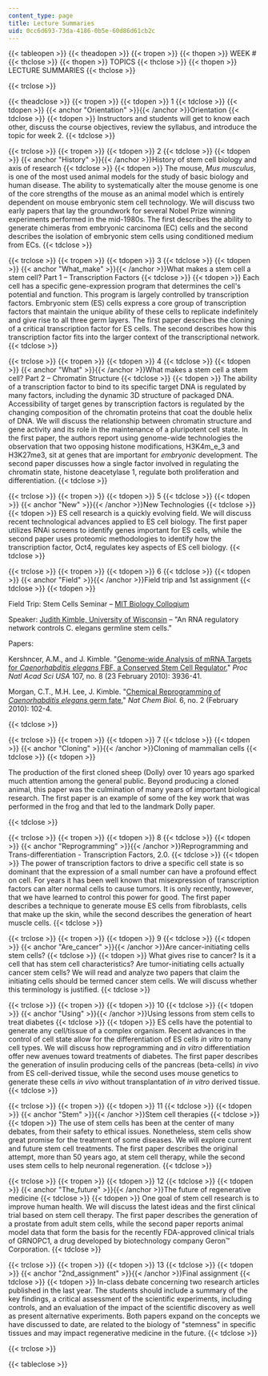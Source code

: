 ```yaml
---
content_type: page
title: Lecture Summaries
uid: 0cc6d693-73da-4186-0b5e-60d86d61cb2c
---
```


{{< tableopen >}}
{{< theadopen >}}
{{< tropen >}}
{{< thopen >}}
WEEK #
{{< thclose >}}
{{< thopen >}}
TOPICS
{{< thclose >}}
{{< thopen >}}
LECTURE SUMMARIES
{{< thclose >}}

{{< trclose >}}

{{< theadclose >}}
{{< tropen >}}
{{< tdopen >}}
1
{{< tdclose >}}
{{< tdopen >}}
{{< anchor "Orientation" >}}{{< /anchor >}}Orientation
{{< tdclose >}}
{{< tdopen >}}
Instructors and students will get to know each other, discuss the course objectives, review the syllabus, and introduce the topic for week 2.
{{< tdclose >}}

{{< trclose >}}
{{< tropen >}}
{{< tdopen >}}
2
{{< tdclose >}}
{{< tdopen >}}
{{< anchor "History" >}}{{< /anchor >}}History of stem cell biology and axis of research
{{< tdclose >}}
{{< tdopen >}}
The mouse, _Mus_ _musculus_, is one of the most used animal models for the study of basic biology and human disease. The ability to systematically alter the mouse genome is one of the core strengths of the mouse as an animal model which is entirely dependent on mouse embryonic stem cell technology. We will discuss two early papers that lay the groundwork for several Nobel Prize winning experiments performed in the mid-1980s. The first describes the ability to generate chimeras from embryonic carcinoma (EC) cells and the second describes the isolation of embryonic stem cells using conditioned medium from ECs.
{{< tdclose >}}

{{< trclose >}}
{{< tropen >}}
{{< tdopen >}}
3
{{< tdclose >}}
{{< tdopen >}}
{{< anchor "What_make" >}}{{< /anchor >}}What makes a stem cell a stem cell? Part 1 – Transcription Factors
{{< tdclose >}}
{{< tdopen >}}
Each cell has a specific gene-expression program that determines the cell's potential and function. This program is largely controlled by transcription factors. Embryonic stem (ES) cells express a core group of transcription factors that maintain the unique ability of these cells to replicate indefinitely and give rise to all three germ layers. The first paper describes the cloning of a critical transcription factor for ES cells. The second describes how this transcription factor fits into the larger context of the transcriptional network.
{{< tdclose >}}

{{< trclose >}}
{{< tropen >}}
{{< tdopen >}}
4
{{< tdclose >}}
{{< tdopen >}}
{{< anchor "What" >}}{{< /anchor >}}What makes a stem cell a stem cell? Part 2 – Chromatin Structure
{{< tdclose >}}
{{< tdopen >}}
The ability of a transcription factor to bind to its specific target DNA is regulated by many factors, including the dynamic 3D structure of packaged DNA. Accessibility of target genes by transcription factors is regulated by the changing composition of the chromatin proteins that coat the double helix of DNA. We will discuss the relationship between chromatin structure and gene activity and its role in the maintenance of a pluripotent cell state. In the first paper, the authors report using genome-wide technologies the observation that two opposing histone modifications, H3K4m_e_3 and H3K27me3, sit at genes that are important for _embryonic_ development. The second paper discusses how a single factor involved in regulating the chromatin state, histone deacetylase 1, regulate both proliferation and differentiation.
{{< tdclose >}}

{{< trclose >}}
{{< tropen >}}
{{< tdopen >}}
5
{{< tdclose >}}
{{< tdopen >}}
{{< anchor "New" >}}{{< /anchor >}}New Technologies
{{< tdclose >}}
{{< tdopen >}}
ES cell research is a quickly evolving field. We will discuss recent technological advances applied to ES cell biology. The first paper utilizes RNAi screens to identify genes important for ES cells, while the second paper uses proteomic methodologies to identify how the transcription factor, Oct4, regulates key aspects of ES cell biology.
{{< tdclose >}}

{{< trclose >}}
{{< tropen >}}
{{< tdopen >}}
6
{{< tdclose >}}
{{< tdopen >}}
{{< anchor "Field" >}}{{< /anchor >}}Field trip and 1st assignment
{{< tdclose >}}
{{< tdopen >}}


Field Trip: Stem Cells Seminar – [MIT Biology Colloqium](http://mit.edu/biology/www/biology/colloquium.html)

Speaker: [Judith Kimble, University of Wisconsin](http://www.biochem.wisc.edu/faculty/kimble/) – "An RNA regulatory network controls C. elegans germline stem cells."

Papers:

Kershncer, A.M., and J. Kimble. "[Genome-wide Analysis of mRNA Targets for _Caenorhabditis elegans_ FBF, a Conserved Stem Cell Regulator.](http://www.ncbi.nlm.nih.gov/pubmed/20142496)" _Proc Natl Acad Sci USA_ 107, no. 8 (23 February 2010): 3936-41.

Morgan, C.T., M.H. Lee, J. Kimble. "[Chemical Reprogramming of _Caenorhabditis elegans_ germ fate.](http://www.ncbi.nlm.nih.gov/pubmed/20081824)" _Nat Chem Biol._ 6, no. 2 (February 2010): 102-4.


{{< tdclose >}}

{{< trclose >}}
{{< tropen >}}
{{< tdopen >}}
7
{{< tdclose >}}
{{< tdopen >}}
{{< anchor "Cloning" >}}{{< /anchor >}}Cloning of mammalian cells
{{< tdclose >}}
{{< tdopen >}}


The production of the first cloned sheep (Dolly) over 10 years ago sparked much attention among the general public. Beyond producing a cloned animal, this paper was the culmination of many years of important biological research. The first paper is an example of some of the key work that was performed in the frog and that led to the landmark Dolly paper.


{{< tdclose >}}

{{< trclose >}}
{{< tropen >}}
{{< tdopen >}}
8
{{< tdclose >}}
{{< tdopen >}}
{{< anchor "Reprogramming" >}}{{< /anchor >}}Reprogramming and Trans-differentiation - Transcription Factors, 2.0.
{{< tdclose >}}
{{< tdopen >}}
The power of transcription factors to drive a specific cell state is so dominant that the expression of a small number can have a profound effect on cell. For years it has been well known that misexpression of transcription factors can alter normal cells to cause tumors. It is only recently, however, that we have learned to control this power for good. The first paper describes a technique to generate mouse ES cells from fibroblasts, cells that make up the skin, while the second describes the generation of heart muscle cells.
{{< tdclose >}}

{{< trclose >}}
{{< tropen >}}
{{< tdopen >}}
9
{{< tdclose >}}
{{< tdopen >}}
{{< anchor "Are_cancer" >}}{{< /anchor >}}Are cancer-initiating cells stem cells?
{{< tdclose >}}
{{< tdopen >}}
What gives rise to cancer? Is it a cell that has stem cell characteristics? Are tumor-initiating cells actually cancer stem cells? We will read and analyze two papers that claim the initiating cells should be termed cancer stem cells. We will discuss whether this terminology is justified.
{{< tdclose >}}

{{< trclose >}}
{{< tropen >}}
{{< tdopen >}}
10
{{< tdclose >}}
{{< tdopen >}}
{{< anchor "Using" >}}{{< /anchor >}}Using lessons from stem cells to treat diabetes
{{< tdclose >}}
{{< tdopen >}}
ES cells have the potential to generate any cell/tissue of a complex organism. Recent advances in the control of cell state allow for the differentiation of ES cells _in vitro_ to many cell types. We will discuss how reprogramming and _in vitro_ differentiation offer new avenues toward treatments of diabetes. The first paper describes the generation of insulin producing cells of the pancreas (beta-cells) _in vivo_ from ES cell-derived tissue, while the second uses mouse genetics to generate these cells _in vivo_ without transplantation of _in vitro_ derived tissue.
{{< tdclose >}}

{{< trclose >}}
{{< tropen >}}
{{< tdopen >}}
11
{{< tdclose >}}
{{< tdopen >}}
{{< anchor "Stem" >}}{{< /anchor >}}Stem cell therapies
{{< tdclose >}}
{{< tdopen >}}
The use of stem cells has been at the center of many debates, from their safety to ethical issues. Nonetheless, stem cells show great promise for the treatment of some diseases. We will explore current and future stem cell treatments. The first paper describes the original attempt, more than 50 years ago, at stem cell therapy, while the second uses stem cells to help neuronal regeneration.
{{< tdclose >}}

{{< trclose >}}
{{< tropen >}}
{{< tdopen >}}
12
{{< tdclose >}}
{{< tdopen >}}
{{< anchor "The_future" >}}{{< /anchor >}}The future of regenerative medicine
{{< tdclose >}}
{{< tdopen >}}
One goal of stem cell research is to improve human health. We will discuss the latest ideas and the first clinical trial based on stem cell therapy. The first paper describes the generation of a prostate from adult stem cells, while the second paper reports animal model data that form the basis for the recently FDA-approved clinical trials of GRNOPC1, a drug developed by biotechnology company Geron™ Corporation.
{{< tdclose >}}

{{< trclose >}}
{{< tropen >}}
{{< tdopen >}}
13
{{< tdclose >}}
{{< tdopen >}}
{{< anchor "2nd_assignment" >}}{{< /anchor >}}Final assignment
{{< tdclose >}}
{{< tdopen >}}
In-class debate concerning two research articles published in the last year. The students should include a summary of the key findings, a critical assessment of the scientific experiments, including controls, and an evaluation of the impact of the scientific discovery as well as present alternative experiments. Both papers expand on the concepts we have discussed to date, are related to the biology of "stemness" in specific tissues and may impact regenerative medicine in the future.
{{< tdclose >}}

{{< trclose >}}

{{< tableclose >}}